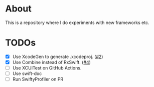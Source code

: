 # About
This is a repository where I do experiments with new frameworks etc.

# TODOs
- [x] Use XcodeGen to generate .xcodeproj. ([#2](https://github.com/KS1019/BitcoinPriceChecker/pull/2))
- [x] Use Combine instead of RxSwift. ([#4](https://github.com/KS1019/BitcoinPriceChecker/pull/4))
- [ ] Use XCUITest on GitHub Actions.
- [ ] Use swift-doc
- [ ] Run SwiftyProfiler on PR
